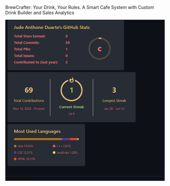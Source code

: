 BrewCrafter: Your Drink, Your Rules. A Smart Cafe System with Custom Drink Builder and Sales Analytics


![alt text](image.png)
